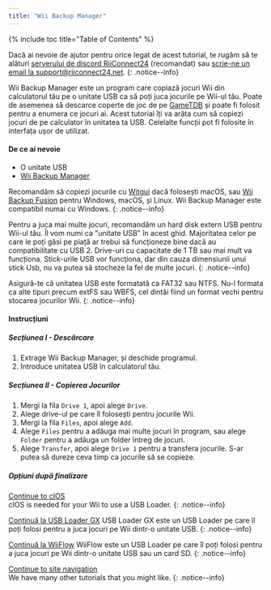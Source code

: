 ```yaml
---
title: "Wii Backup Manager"
---
```


{% include toc title="Table of Contents" %}

Dacă ai nevoie de ajutor pentru orice legat de acest tutorial, te rugăm să te alături [serverului de discord RiiConnect24](https://discord.gg/rc24) (recomandat) sau [scrie-ne un email la support@riiconnect24.net](mailto:support@riiconnect24.net).
{: .notice--info}

Wii Backup Manager este un program care copiază jocuri Wii din calculatorul tău pe o unitate USB ca să poți juca jocurile pe Wii-ul tău. Poate de asemenea să descarce coperte de joc de pe [GameTDB](https://gametdb.com/) și poate fi folosit pentru a enumera ce jocuri ai. Acest tutorial îți va arăta cum să copiezi jocuri de pe calculator în unitatea ta USB. Celelalte funcții pot fi folosite în interfața ușor de utilizat.
#### De ce ai nevoie

* O unitate USB
* [Wii Backup Manager](https://static.wiidatabase.de/Wii-Backup-Manager.zip)


Recomandăm să copiezi jocurile cu [Witgui](https://desairem.com/wordpress/category/witgui-download/) dacă folosești macOS, sau [Wii Backup Fusion](https://github.com/larsenv/Wii-Backup-Fusion) pentru Windows, macOS, și Linux. Wii Backup Manager este compatibil numai cu Windows.
{: .notice--info}

Pentru a juca mai multe jocuri, recomandăm un hard disk extern USB pentru Wii-ul tău. Îl vom numi ca "unitate USB" în acest ghid. Majoritatea celor pe care le poți găsi pe piață ar trebui să funcționeze bine dacă au compatibilitate cu USB 2. Drive-uri cu capacitate de 1 TB sau mai mult va funcționa. Stick-urile USB vor funcționa, dar din cauza dimensiunii unui stick Usb, nu va putea să stocheze la fel de multe jocuri.
{: .notice--info}

Asigură-te că unitatea USB este formatată ca FAT32 sau NTFS. Nu-l formata ca alte tipuri precum extFS sau WBFS, cel dintâi fiind un format vechi pentru stocarea jocurilor Wii.
{: .notice--info}

#### Instrucțiuni

##### Secțiunea I - Descărcare

1. Extrage Wii Backup Manager, și deschide programul.
2. Introduce unitatea USB în calculatorul tău.

##### Secțiunea II - Copierea Jocurilor

1. Mergi la fila `Drive 1`, apoi alege `Drive`.
2. Alege drive-ul pe care îl folosești pentru jocurile Wii.
3. Mergi la fila `Files`, apoi alege `Add`.
4. Alege `Files` pentru a adăuga mai multe jocuri în program, sau alege `Folder` pentru a adăuga un folder întreg de jocuri.
5. Alege `Transfer`, apoi alege `Drive 1` pentru a transfera jocurile. S-ar putea să dureze ceva timp ca jocurile să se copieze.

##### Opțiuni după finalizare

[Continue to cIOS](cios)<br> cIOS is needed for your Wii to use a USB Loader.
{: .notice--info}

[Continuă la USB Loader GX](usbloadergx) USB Loader GX este un USB Loader pe care îl poți folosi pentru a juca jocuri pe Wii dintr-o unitate USB.
{: .notice--info}

[Continuă la WiiFlow](wiiflow) WiiFlow este un USB Loader pe care îl poți folosi pentru a juca jocuri pe Wii dintr-o unitate USB sau un card SD.
{: .notice--info}

[Continue to site navigation](site-navigation)<br> We have many other tutorials that you might like.
{: .notice--info}
